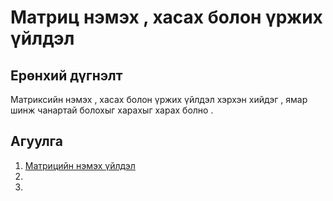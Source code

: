 # Матриц нэмэх , хасах болон үржих үйлдэл

## Ерөнхий дүгнэлт

Матриксийн нэмэх , хасах болон үржих үйлдэл хэрхэн хийдэг , ямар шинж чанартай болохыг харахыг харах болно .

## Агуулга

1. [Матрицийн нэмэх үйлдэл]()
1. []()
1. []()

###
